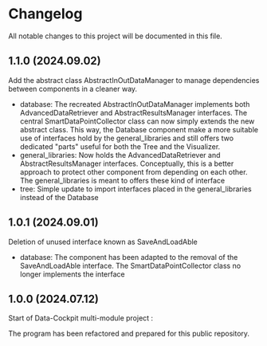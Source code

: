 # Changelog

All notable changes to this project will be documented in this file.

## 1.1.0 (2024.09.02)
Add the abstract class AbstractInOutDataManager to manage dependencies between components in a cleaner way.
- database: The recreated AbstractInOutDataManager implements both AdvancedDataRetriever and AbstractResultsManager interfaces. The central SmartDataPointCollector class can now simply extends the new abstract class. This way, the Database component make a more suitable use of interfaces hold by the general_libraries and still offers two dedicated "parts" useful for both the Tree and the Visualizer.
- general_libraries: Now holds the AdvancedDataRetriever and AbstractResultsManager interfaces. Conceptually, this is a better approach to protect other component from depending on each other. The general_libraries is meant to offers these kind of interface
- tree: Simple update to import interfaces placed in the general_libraries instead of the Database

## 1.0.1 (2024.09.01)
Deletion of unused interface known as SaveAndLoadAble
- database: The component has been adapted to the removal of the SaveAndLoadAble interface. The SmartDataPointCollector class no longer implements the interface

## 1.0.0 (2024.07.12)
Start of Data-Cockpit multi-module project : 

The program has been refactored and prepared for this public repository. 
